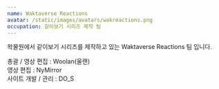 ```yaml
---
name: Waktaverse Reactions
avatar: /static/images/avatars/wakreactions.png
occupation: 같이보기 시리즈 제작 팀
---
```


왁물원에서 같이보기 시리즈를 제작하고 있는 Waktaverse Reactions 팀 입니다.

총괄 / 영상 편집 : Woolan(울랜)  
영상 편집 : NyMirror  
사이트 개발 / 관리 : DO_S
